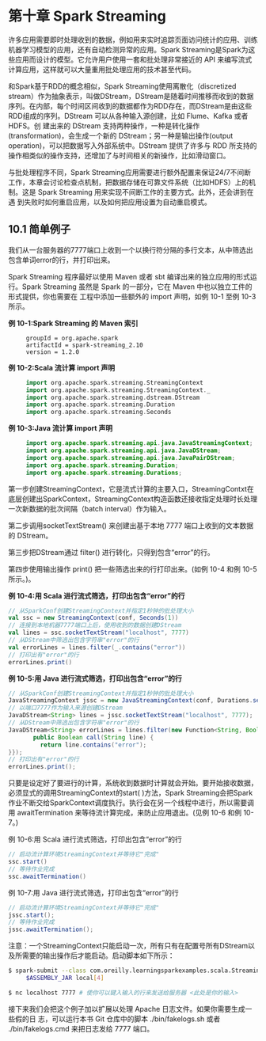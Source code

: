 # 第十章 Spark Streaming

许多应用需要即时处理收到的数据，例如用来实时追踪页面访问统计的应用、训练机器学习模型的应用，还有自动检测异常的应用。Spark Streaming是Spark为这些应用而设计的模型。它允许用户使用一套和批处理非常接近的 API 来编写流式计算应用，这样就可以大量重用批处理应用的技术甚至代码。

和Spark基于RDD的概念相似，Spark Streaming使用离散化（discretized stream）作为抽象表示，叫做DStream，DStream是随着时间推移而收到的数据序列。在内部，每个时间区间收到的数据都作为RDD存在，而DStream是由这些RDD组成的序列。DStream 可以从各种输入源创建，比如 Flume、Kafka 或者 HDFS。创 建出来的 DStream 支持两种操作，一种是转化操作(transformation)，会生成一个新的 DStream；另一种是输出操作(output operation)，可以把数据写入外部系统中。DStream 提供了许多与 RDD 所支持的操作相类似的操作支持，还增加了与时间相关的新操作，比如滑动窗口。

与批处理程序不同，Spark Streaming应用需要进行额外配置来保证24/7不间断工作，本章会讨论检查点机制，把数据存储在可靠文件系统（比如HDFS）上的机制。这是 Spark Streaming 用来实现不间断工作的主要方式。此外，还会讲到在遇 到失败时如何重启应用，以及如何把应用设置为自动重启模式。

## 10.1 简单例子

我们从一台服务器的7777端口上收到一个以换行符分隔的多行文本，从中筛选出包含单词error的行，并打印出来。

Spark Streaming 程序最好以使用 Maven 或者 sbt 编译出来的独立应用的形式运行。Spark Streaming 虽然是 Spark 的一部分，它在 Maven 中也以独立工件的形式提供，你也需要在 工程中添加一些额外的 import 声明，如例 10-1 至例 10-3 所示。

**例 10-1:Spark Streaming 的 Maven 索引**

```
     groupId = org.apache.spark
     artifactId = spark-streaming_2.10
     version = 1.2.0
```

**例 10-2:Scala 流计算 import 声明**

```scala
     import org.apache.spark.streaming.StreamingContext
     import org.apache.spark.streaming.StreamingContext._
     import org.apache.spark.streaming.dstream.DStream
     import org.apache.spark.streaming.Duration
     import org.apache.spark.streaming.Seconds
```

**例 10-3:Java 流计算 import 声明**

```java
     import org.apache.spark.streaming.api.java.JavaStreamingContext;
     import org.apache.spark.streaming.api.java.JavaDStream;
     import org.apache.spark.streaming.api.java.JavaPairDStream;
     import org.apache.spark.streaming.Duration;
     import org.apache.spark.streaming.Durations;
```

第一步创建StreamingContext，它是流式计算的主要入口，StreamingContxt在底层创建出SparkContext，StreamingContext构造函数还接收指定处理时长处理一次新数据的批次间隔（batch interval）作为输入。

第二步调用socketTextStream() 来创建出基于本地 7777 端口上收到的文本数据的 DStream。

第三步把DStream通过 filter() 进行转化，只得到包含“error”的行。

第四步使用输出操作 print() 把一些筛选出来的行打印出来。(如例 10-4 和例 10-5 所示。)。

**例 10-4:用 Scala 进行流式筛选，打印出包含“error”的行**

```scala
// 从SparkConf创建StreamingContext并指定1秒钟的批处理大小 
val ssc = new StreamingContext(conf, Seconds(1))
// 连接到本地机器7777端口上后，使用收到的数据创建DStream 
val lines = ssc.socketTextStream("localhost", 7777)
// 从DStream中筛选出包含字符串"error"的行
val errorLines = lines.filter(_.contains("error")) 
// 打印出有"error"的行
errorLines.print()
```

**例 10-5:用 Java 进行流式筛选，打印出包含“error”的行**

```java
// 从SparkConf创建StreamingContext并指定1秒钟的批处理大小
JavaStreamingContext jssc = new JavaStreamingContext(conf, Durations.seconds(1)); 
// 以端口7777作为输入来源创建DStream
JavaDStream<String> lines = jssc.socketTextStream("localhost", 7777);
// 从DStream中筛选出包含字符串"error"的行
JavaDStream<String> errorLines = lines.filter(new Function<String, Boolean>() {
       public Boolean call(String line) {
         return line.contains("error");
}});
// 打印出有"error"的行 
errorLines.print();
```

只要是设定好了要进行的计算，系统收到数据时计算就会开始。要开始接收数据，必须显式的调用StreamingContext的start( )方法，Spark Streaming会把Spark作业不断交给SparkContext调度执行。执行会在另一个线程中进行，所以需要调用 awaitTermination 来等待流计算完成，来防止应用退出。(见例 10-6 和例 10-7。)

例 10-6:用 Scala 进行流式筛选，打印出包含“error”的行

```scala
// 启动流计算环境StreamingContext并等待它"完成" 
ssc.start()
// 等待作业完成
ssc.awaitTermination()
```

例 10-7:用 Java 进行流式筛选，打印出包含“error”的行

```java
// 启动流计算环境StreamingContext并等待它"完成" 
jssc.start();
// 等待作业完成
jssc.awaitTermination();
```

注意：一个StreamingContext只能启动一次，所有只有在配置号所有DStream以及所需要的输出操作后才能启动。启动脚本如下所示：

```sh
$ spark-submit --class com.oreilly.learningsparkexamples.scala.StreamingLogInput \
     $ASSEMBLY_JAR local[4]
     
$ nc localhost 7777 # 使你可以键入输入的行来发送给服务器 <此处是你的输入>
```

接下来我们会把这个例子加以扩展以处理 Apache 日志文件。如果你需要生成一些假的日 志，可以运行本书 Git 仓库中的脚本 ./bin/fakelogs.sh 或者 ./bin/fakelogs.cmd 来把日志发给 7777 端口。